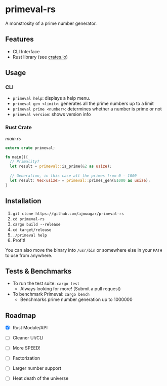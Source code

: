 # primeval-rs
A monstrosity of a prime number generator.

## Features
- CLI Interface
- Rust library (see [crates.io](https://crates.io/crates/primeval))

## Usage

### CLI

- `primeval help`: displays a help menu.
- `primeval gen <limit>`: generates all the prime numbers up to a limit
- `primeval prime <number>`: determines whether a number is prime or not
- `primeval version`: shows version info

### Rust Crate
*main.rs*
```rust
extern crate primeval;

fn main(){
  // Primality?
  let result = primeval::is_prime(&2 as usize);
  
  // Generation, in this case all the primes from 0 - 1000
  let result: Vec<usize> = primeval::primes_gen(&1000 as usize);
}
```

## Installation

1. `git clone https://github.com/ajmwagar/primeval-rs`
2. `cd primeval-rs`
3. `cargo build --release`
4. `cd target/release`
5. `./primeval help`
6. Profit!

You can also move the binary into `/usr/bin` or somewhere else in your `PATH` to use from anywhere.

## Tests & Benchmarks

- To run the test suite: `cargo test`
  - Always looking for more! (Submit a pull request)
- To benchmark Primeval: `cargo bench`
  - Benchmarks prime number generation up to 1000000

## Roadmap

- [x] Rust Module/API
- [ ] Cleaner UI/CLI
- [ ] More SPEED!
- [ ] Factorization
- [ ] Larger number support
- [ ] Heat death of the universe

